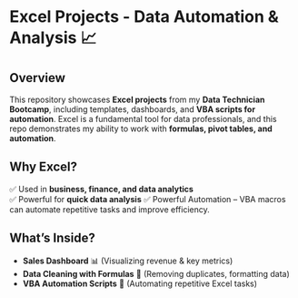 # Excel Projects - Data Automation & Analysis 📈  

## Overview  
This repository showcases **Excel projects** from my **Data Technician Bootcamp**, including templates, dashboards, and **VBA scripts for automation**. Excel is a fundamental tool for data professionals, and this repo demonstrates my ability to work with **formulas, pivot tables, and automation**.  

## Why Excel?  
✅ Used in **business, finance, and data analytics**  
✅ Powerful for **quick data analysis** 
✅ Powerful Automation – VBA macros can automate repetitive tasks and improve efficiency.

## What’s Inside?  
- **Sales Dashboard** 📊 (Visualizing revenue & key metrics)  
- **Data Cleaning with Formulas** 🧹 (Removing duplicates, formatting data)  
- **VBA Automation Scripts** 🤖 (Automating repetitive Excel tasks)  
